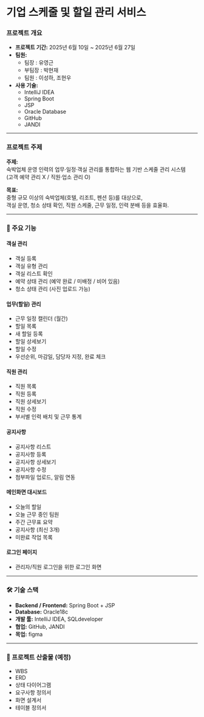 # 기업 스케줄 및 할일 관리 서비스

### 프로젝트 개요
- **프로젝트 기간:** 2025년 6월 10일 ~ 2025년 6월 27일  
- **팀원:**
  - 팀장 : 유영근
  - 부팀장 : 박현재
  - 팀원 : 이성하, 조현우   
- **사용 기술:**  
  - IntelliJ IDEA  
  - Spring Boot  
  - JSP  
  - Oracle Database  
  - GitHub  
  - JANDI  

---

### 프로젝트 주제

**주제:**  
숙박업체 운영 인력의 업무·일정·객실 관리를 통합하는 웹 기반 스케줄 관리 시스템  
(고객 예약 관리 X / 직원·업소 관리 O)

**목표:**  
중형 규모 이상의 숙박업체(호텔, 리조트, 펜션 등)를 대상으로,  
객실 운영, 청소 상태 확인, 직원 스케줄, 근무 일정, 인력 분배 등을 효율화.

---

### 🏨 주요 기능

#### 객실 관리
- 객실 등록  
- 객실 유형 관리  
- 객실 리스트 확인  
- 예약 상태 관리 (예약 완료 / 미배정 / 비어 있음)  
- 청소 상태 관리 (사진 업로드 가능)  

#### 업무(할일) 관리
- 근무 일정 캘린더 (월간)  
- 할일 목록  
- 새 할일 등록  
- 할일 상세보기  
- 할일 수정  
- 우선순위, 마감일, 담당자 지정, 완료 체크  

#### 직원 관리
- 직원 목록  
- 직원 등록  
- 직원 상세보기  
- 직원 수정  
- 부서별 인력 배치 및 근무 통계  

#### 공지사항
- 공지사항 리스트  
- 공지사항 등록  
- 공지사항 상세보기  
- 공지사항 수정  
- 첨부파일 업로드, 알림 연동  

#### 메인화면 대시보드
- 오늘의 할일  
- 오늘 근무 중인 팀원  
- 주간 근무표 요약  
- 공지사항 (최신 3개)  
- 미완료 작업 목록   

#### 로그인 페이지
- 관리자/직원 로그인을 위한 로그인 화면  

---

### 🛠️ 기술 스택
- **Backend / Frontend:** Spring Boot + JSP  
- **Database:** Oracle18c
- **개발 툴:** IntelliJ IDEA, SQLdeveloper
- **협업:** GitHub, JANDI
- **목업:** figma

---

### 📂 프로젝트 산출물 (예정)
- WBS  
- ERD  
- 상태 다이어그램  
- 요구사항 정의서  
- 화면 설계서  
- 테이블 정의서
